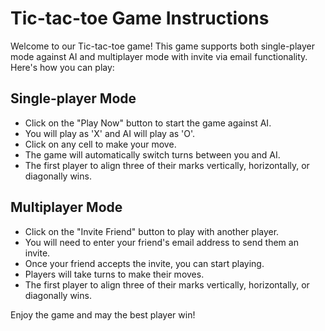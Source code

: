 # Tic-tac-toe Game Instructions

Welcome to our Tic-tac-toe game! This game supports both single-player mode against AI and multiplayer mode with invite via email functionality. Here's how you can play:

## Single-player Mode
- Click on the "Play Now" button to start the game against AI.
- You will play as 'X' and AI will play as 'O'.
- Click on any cell to make your move.
- The game will automatically switch turns between you and AI.
- The first player to align three of their marks vertically, horizontally, or diagonally wins.

## Multiplayer Mode
- Click on the "Invite Friend" button to play with another player.
- You will need to enter your friend's email address to send them an invite.
- Once your friend accepts the invite, you can start playing.
- Players will take turns to make their moves.
- The first player to align three of their marks vertically, horizontally, or diagonally wins.

Enjoy the game and may the best player win!
